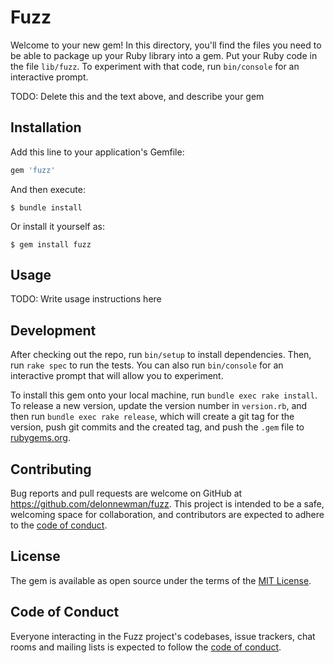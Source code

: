 # Fuzz

Welcome to your new gem! In this directory, you'll find the files you need to be able to package up your Ruby library into a gem. Put your Ruby code in the file `lib/fuzz`. To experiment with that code, run `bin/console` for an interactive prompt.

TODO: Delete this and the text above, and describe your gem

## Installation

Add this line to your application's Gemfile:

```ruby
gem 'fuzz'
```

And then execute:

    $ bundle install

Or install it yourself as:

    $ gem install fuzz

## Usage

TODO: Write usage instructions here

## Development

After checking out the repo, run `bin/setup` to install dependencies. Then, run `rake spec` to run the tests. You can also run `bin/console` for an interactive prompt that will allow you to experiment.

To install this gem onto your local machine, run `bundle exec rake install`. To release a new version, update the version number in `version.rb`, and then run `bundle exec rake release`, which will create a git tag for the version, push git commits and the created tag, and push the `.gem` file to [rubygems.org](https://rubygems.org).

## Contributing

Bug reports and pull requests are welcome on GitHub at https://github.com/delonnewman/fuzz. This project is intended to be a safe, welcoming space for collaboration, and contributors are expected to adhere to the [code of conduct](https://github.com/delonnewman/fuzz/blob/master/CODE_OF_CONDUCT.md).

## License

The gem is available as open source under the terms of the [MIT License](https://opensource.org/licenses/MIT).

## Code of Conduct

Everyone interacting in the Fuzz project's codebases, issue trackers, chat rooms and mailing lists is expected to follow the [code of conduct](https://github.com/delonnewman/fuzz/blob/master/CODE_OF_CONDUCT.md).

